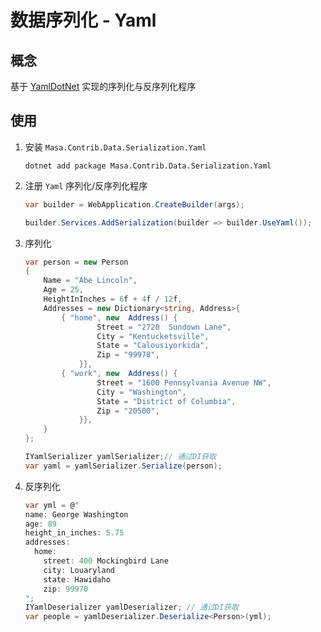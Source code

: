 ﻿# 数据序列化 - Yaml

## 概念

基于 [YamlDotNet](https://github.com/aaubry/YamlDotNet) 实现的序列化与反序列化程序

## 使用

1. 安装 `Masa.Contrib.Data.Serialization.Yaml`

   ```shell 终端
   dotnet add package Masa.Contrib.Data.Serialization.Yaml
   ```

2. 注册 `Yaml` 序列化/反序列化程序

   ```csharp Program.cs l:3
   var builder = WebApplication.CreateBuilder(args);
   
   builder.Services.AddSerialization(builder => builder.UseYaml());
   ```

3. 序列化

   ```csharp l:23
   var person = new Person
   {
       Name = "Abe Lincoln",
       Age = 25,
       HeightInInches = 6f + 4f / 12f,
       Addresses = new Dictionary<string, Address>{
           { "home", new  Address() {
                   Street = "2720  Sundown Lane",
                   City = "Kentucketsville",
                   State = "Calousiyorkida",
                   Zip = "99978",
               }},
           { "work", new  Address() {
                   Street = "1600 Pennsylvania Avenue NW",
                   City = "Washington",
                   State = "District of Columbia",
                   Zip = "20500",
               }},
       }
   };
   
   IYamlSerializer yamlSerializer;// 通过DI获取
   var yaml = yamlSerializer.Serialize(person);
   ```

4. 反序列化

   ```csharp l:13
   var yml = @"
   name: George Washington
   age: 89
   height_in_inches: 5.75
   addresses:
     home:
       street: 400 Mockingbird Lane
       city: Louaryland
       state: Hawidaho
       zip: 99970
   ";
   IYamlDeserializer yamlDeserializer; // 通过DI获取
   var people = yamlDeserializer.Deserialize<Person>(yml);
   ```

   